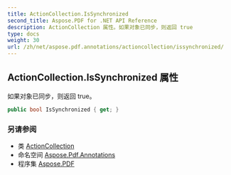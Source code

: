 ```yaml
---
title: ActionCollection.IsSynchronized
second_title: Aspose.PDF for .NET API Reference
description: ActionCollection 属性。如果对象已同步，则返回 true
type: docs
weight: 30
url: /zh/net/aspose.pdf.annotations/actioncollection/issynchronized/
---
```

## ActionCollection.IsSynchronized 属性

如果对象已同步，则返回 true。

```csharp
public bool IsSynchronized { get; }
```

### 另请参阅

* 类 [ActionCollection](../)
* 命名空间 [Aspose.Pdf.Annotations](../../../aspose.pdf.annotations/)
* 程序集 [Aspose.PDF](../../../)